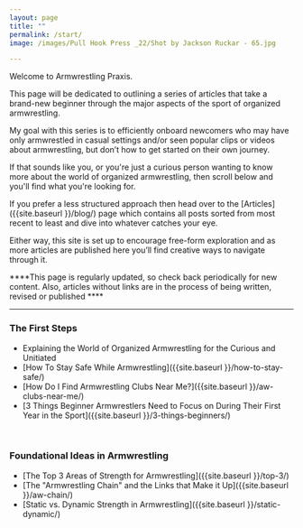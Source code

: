 ```yaml
---
layout: page
title: ""
permalink: /start/
image: /images/Pull Hook Press _22/Shot by Jackson Ruckar - 65.jpg

---
```


Welcome to Armwrestling Praxis. 

This page will be dedicated to outlining a series of articles that take a brand-new beginner through the major aspects of the sport of organized armwrestling.

My goal with this series is to efficiently onboard newcomers who may have only armwrestled in casual settings and/or seen popular clips or videos about armwrestling, but don’t how to get started on their own journey.

If that sounds like you, or you're just a curious person wanting to know more about the world of organized armwrestling, then scroll below and you'll find what you're looking for.


If you prefer a less structured approach then head over to the [Articles]({{site.baseurl }}/blog/) page which contains all posts sorted from most recent to least and dive into whatever catches your eye. 

Either way, this site is set up to encourage free-form exploration and as more articles are published here you’ll find creative ways to navigate through it.


****This page is regularly updated, so check back periodically for new content. Also, articles without links are in the process of being written, revised or published ****


***

### The First Steps

* Explaining the World of Organized Armwrestling for the Curious and Unitiated
* [How To Stay Safe While Armwrestling]({{site.baseurl }}/how-to-stay-safe/)
* [How Do I Find Armwrestling Clubs Near Me?]({{site.baseurl }}/aw-clubs-near-me/)
* [3 Things Beginner Armwrestlers Need to Focus on During Their First Year in the Sport]({{site.baseurl }}/3-things-beginners/)

<br>

### Foundational Ideas in Armwrestling

* [The Top 3 Areas of Strength for Armwrestling]({{site.baseurl }}/top-3/)
* [The "Armwrestling Chain" and the Links that Make it Up]({{site.baseurl }}/aw-chain/)
* [Static vs. Dynamic Strength in Armwrestling]({{site.baseurl }}/static-dynamic/)

